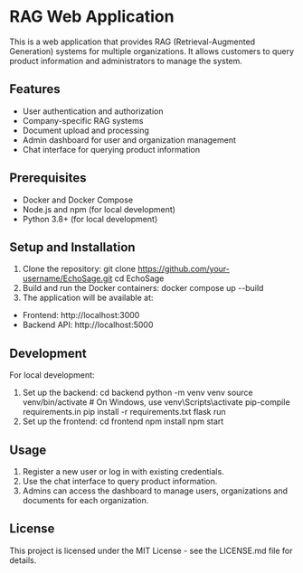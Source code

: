 # RAG Web Application

This is a web application that provides RAG (Retrieval-Augmented Generation) systems for multiple organizations. It allows customers to query product information and administrators to manage the system.

## Features

- User authentication and authorization
- Company-specific RAG systems
- Document upload and processing
- Admin dashboard for user and organization management
- Chat interface for querying product information

## Prerequisites

- Docker and Docker Compose
- Node.js and npm (for local development)
- Python 3.8+ (for local development)

## Setup and Installation

1. Clone the repository:
    git clone https://github.com/your-username/EchoSage.git
    cd EchoSage
2. Build and run the Docker containers:
    docker compose up --build
3. The application will be available at:
- Frontend: http://localhost:3000
- Backend API: http://localhost:5000

## Development

For local development:

1. Set up the backend:
    cd backend
    python -m venv venv
    source venv/bin/activate  # On Windows, use venv\Scripts\activate
    pip-compile requirements.in
    pip install -r requirements.txt
    flask run
2. Set up the frontend:
    cd frontend
    npm install
    npm start
## Usage

1. Register a new user or log in with existing credentials.
2. Use the chat interface to query product information.
3. Admins can access the dashboard to manage users, organizations and documents for each organization.

## License

This project is licensed under the MIT License - see the LICENSE.md file for details.